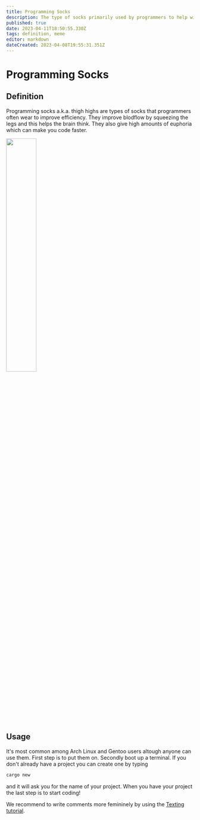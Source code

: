 ```yaml
---
title: Programming Socks
description: The type of socks primarily used by programmers to help with efficiency
published: true
date: 2023-04-11T18:50:55.330Z
tags: definition, meme
editor: markdown
dateCreated: 2023-04-08T19:55:31.351Z
---
```


# Programming Socks

## Definition
Programming socks a.k.a. thigh highs are types of socks that programmers often wear to improve efficiency. They improve blodflow by squeezing the legs and this helps the brain think.
They also give high amounts of euphoria which can make you code faster. 

<img src="https://cdn.shopify.com/s/files/1/0271/1342/2957/products/product-image-1165551590_650x.jpg?v=1572777844" width="40%"/>

## Usage
It's most common among Arch Linux and Gentoo users altough anyone can use them. First step is to put them on. Secondly boot up a terminal. If you don't already have a project you can create one by typing 
```bash
cargo new
```
and it will ask you for the name of your project. When you have your project the last step is to start coding!

We recommend to write comments more femininely by using the [Texting tutorial](../Tutorials/Texting).
